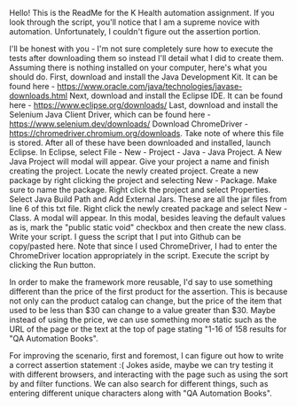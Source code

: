 Hello! This is the ReadMe for the K Health automation assignment. If you look through the script, you'll notice that I am a supreme novice with automation. Unfortunately, I couldn't figure out the assertion portion. 

I'll be honest with you - I'm not sure completely sure how to execute the tests after downloading them so instead I'll detail what I did to create them. 
Assuming there is nothing installed on your computer, here's what you should do. First, download and install the Java Development Kit. It can be found here - https://www.oracle.com/java/technologies/javase-downloads.html
Next, download and install the Eclipse IDE. It can be found here - https://www.eclipse.org/downloads/
Last, download and install the Selenium Java Client Driver, which can be found here - https://www.selenium.dev/downloads/
Download ChromeDriver - https://chromedriver.chromium.org/downloads. Take note of where this file is stored.
After all of these have been downloaded and installed, launch Eclipse. 
In Eclipse, select File - New - Project - Java - Java Project. A New Java Project will modal will appear. Give your project a name and finish creating the project.
Locate the newly created project. Create a new package by right clicking the project and selecting New - Package. Make sure to name the package.
Right click the project and select Properties. Select Java Build Path and Add External Jars. These are all the jar files from line 6 of this txt file.
Right click the newly created package and select New - Class. A modal will appear. In this modal, besides leaving the default values as is, mark the "public static void" checkbox and then create the new class. 
Write your script. I guess the script that I put into  Github can be copy/pasted here. Note that since I used ChromeDriver, I had to enter the ChromeDriver location appropriately in the script. 
Execute the script by clicking the Run button.

In order to make the framework more reusable, I'd say to use something different than the price of the first product for the assertion. This is because not only can the product catalog can change, but the price of the item that used to be less than $30 can change to a value greater than $30. Maybe instead of using the price, we can use something more static such as the URL of the page or the text at the top of page stating "1-16 of 158 results for "QA Automation Books".

For improving the scenario, first and foremost, I can figure out how to write a correct assertion statement :( Jokes aside, maybe we can try testing it with different browsers, and interacting with the page such as using the sort by and filter functions. We can also search for different things, such as entering different unique characters along with "QA Automation Books".
